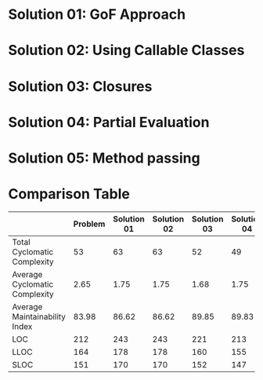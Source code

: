 
# Solution 01: GoF Approach

# Solution 02: Using Callable Classes

# Solution 03: Closures

# Solution 04: Partial Evaluation

# Solution 05: Method passing


# Comparison Table

|                               | Problem | Solution 01 | Solution 02 | Solution 03 | Solution 04 |
|-------------------------------|---------|-------------|-------------|-------------|-------------|
| Total Cyclomatic Complexity   | 53      | 63          | 63          | 52          | 49          |
| Average Cyclomatic Complexity | 2.65    | 1.75        | 1.75        | 1.68        | 1.75        |
| Average Maintainability Index | 83.98   | 86.62       | 86.62       | 89.85       | 89.83       |
| LOC                           | 212     | 243         | 243         | 221         | 213         |
| LLOC                          | 164     | 178         | 178         | 160         | 155         |
| SLOC                          | 151     | 170         | 170         | 152         | 147         |